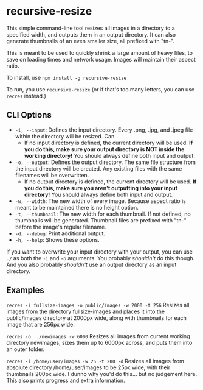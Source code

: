 # recursive-resize

This simple command-line tool resizes all images in a directory to a specified width, and outputs them in an output directory. It can also generate thumbnails of an even smaller size, all prefixed with "tn-".

This is meant to be used to quickly shrink a large amount of heavy files, to save on loading times and network usage. Images will maintain their aspect ratio. 

To install, use `npm install -g recursive-resize`

To run, you use `recursive-resize` (or if that's too many letters, you can use `recres` instead.)

## CLI Options

* `-i, --input`: Defines the input directory. Every .png, .jpg, and .jpeg file within the directory will be resized. Can
  * If no input directory is defined, the current directory will be used. **If you do this, make sure your output directory is NOT inside the working directory!** You should always define both input and output.
* `-o, --output`: Defines the output directory. The same file structure from the input directory will be created. Any existing files with the same filenames will be overwritten. 
  * If no output directory is defined, the current directory will be used. **If you do this, make sure you aren't outputting into your input directory!** You should always define both input and output.
* `-w, --width`: The new width of every image. Because aspect ratio is meant to be maintained there is no height option.
* `-t, --thumbnail`: The new width for each thumbnail. If not defined, no thumbnails will be generated. Thumbnail files are prefixed with "tn-" before the image's regular filename.
* `-d, --debug`: Print additional output.
* `-h, --help`: Shows these options.

If you want to overwrite your input directory with your output, you can use `./` as both the `-i` and `-o` arguments. You probably *shouldn't* do this though. And you also probably *shouldn't* use an output directory as an input directory.

## Examples

`recres -i fullsize-images -o public/images -w 2000 -t 256` Resizes all images from the directory fullsize-images and places it into the public/images directory at 2000px wide, along with thumbnails for each image that are 256px wide.

`recres -o ../newimages -w 6000` Resizes all images from current working directory newimages, sizes them up to 6000px across, and puts them into an outer folder.

`recres -i /home/user/images -w 25 -t 200 -d` Resizes all images from absolute directory /home/user/images to be 25px wide, with their thumbnails 200px wide. I dunno why you'd do this... but no judgement here. This also prints progress and extra information.
